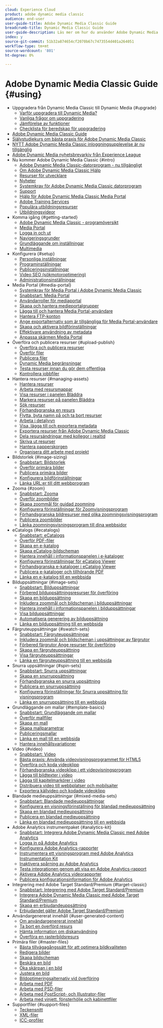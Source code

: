 ```yaml
---
cloud: Experience Cloud
product: adobe dynamic media classic
audience: end-user
user-guide-title: Adobe Dynamic Media Classic Guide
breadcrumb-title: Dynamic Media Classic Guide
user-guide-description: Läs mer om hur du använder Adobe Dynamic Media Classic
index: y
source-git-commit: 51b32a874654cf2070b67c7473554d401a264051
workflow-type: tm+mt
source-wordcount: '801'
ht-degree: 0%

---
```



# Adobe Dynamic Media Classic Guide {#using}

+ Uppgradera från Dynamic Media Classic till Dynamic Media {#upgrade}
   + [Varför uppgradera till Dynamic Media?](upgrade.md)
   + [Vanliga frågor om uppgradering](upgrade-faq.md)
   + [Jämförelse av funktioner](upgrade-feature-comparison.md)
   + [Checklista för beredskap för uppgradering](upgrade-readiness.md)
+ [Adobe Dynamic Media Classic Guide](home.md)
+ [Självstudiekurs om bästa praxis för Adobe Dynamic Media Classic](https://experienceleague.adobe.com/docs/experience-manager-learn/dynamic-media-classic-tutorial/overview.html)
+ [NYTT Adobe Dynamic Media Classic inloggningsupplevelse är nu tillgänglig](new-ui-2020.md)
+ [Adobe Dynamic Media nyhetsbrevarkiv från Experience League](dynamic-media-newsletter.md)
+ Nu kommer Adobe Dynamic Media Classic {#intro}
   + [Adobe Dynamic Media Classic-datorprogram - nu tillgängligt](dynamic-media-classic-desktop-app.md)
   + [Om Adobe Dynamic Media Classic Hjälp](introduction.md)
   + [Resurser för utvecklare](developer-resources.md)
   + [Nyheter](whats-new.md)
   + [Systemkrav för Adobe Dynamic Media Classic datorprogram](system-requirements.md)
   + [Support](support.md)
   + [Hjälp för Adobe Dynamic Media Classic Media Portal](help-dmc-media-portal.md)
   + [Adobe Training Services](training-services.md)
   + [Populära utbildningsresurser](popular-resources.md)
   + [Utbildningsvideor](training-videos.md)
+ Komma igång {#getting-started}
   + [Adobe Dynamic Media Classic - programöversikt](dmc-platform-overview.md)
   + [Media Portal](media-portal.md)
   + [Logga in och ut](signing-out.md)
   + [Navigeringsgrunder](navigation-basics.md)
   + [Grundläggande om inställningar](setup-basics.md)
   + [Multimedia](rich-media.md)
+ Konfigurera {#setup}
   + [Personliga inställningar](personal-setup.md)
   + [Programinställningar](application-setup.md)
   + [Publiceringsinställningar](publish-setup.md)
   + [Video SEO (sökmotoroptimering)](video-seo-search-engine-optimization.md)
   + [Administrationsinställningar](administration-setup.md)
+ Media Portal {#media-portal}
   + [Systemkrav för Media Portal i Adobe Dynamic Media Classic](system-requirements-media-portal.md)
   + [Snabbstart: Media Portal](quick-start-media-portal-administration.md)
   + [Användarroller för mediaportal](media-portal-user-roles.md)
   + [Skapa och hantera medieportalgrupper](creating-media-portal-groups.md)
   + [Lägga till och hantera Media Portal-användare](adding-media-portal-users.md)
   + [Hantera FTP-konton](ftp-accounts.md)
   + [Ange exportalternativ som är tillgängliga för Media Portal-användare](specifying-export-options-available-media.md)
   + [Skapa och aktivera bildförinställningar](creating-enabling-image-presets.md)
   + [Effektivare användning av metadata](making-efficient-metadata.md)
   + [Anpassa skärmen Media Portal](customizing-media-portal-screen.md)
+ Överföra och publicera resurser {#upload-publish}
   + [Överföra och publicera resurser](about-asset-upload-publish.md)
   + [Överför filer](uploading-files.md)
   + [Publicera filer](publishing-files.md)
   + [Dynamic Media begränsningar](limitations.md)
   + [Testa resurser innan du gör dem offentliga](testing-assets-making-them-public.md)
   + [Kontrollera jobbfiler](checking-job-files.md)
+ Hantera resurser {#managing-assets}
   + [Hantera resurser](about-managing-assets.md)
   + [Arbeta med resursmappar](asset-folders.md)
   + [Visa resurser i panelen Bläddra](viewing-assets-browse-panel.md)
   + [Markera resurser på panelen Bläddra](selecting-assets-browse-panel.md)
   + [Sök resurser](searching-assets.md)
   + [Förhandsgranska en resurs](previewing-asset.md)
   + [Flytta, byta namn på och ta bort resurser](moving-renaming-deleting-assets.md)
   + [Arbeta i detaljvyn](detail-view.md)
   + [Visa, lägga till och exportera metadata](viewing-adding-exporting-metadata.md)
   + [Exportera resurser från Adobe Dynamic Media Classic](exporting-assets-from-dmc.md)
   + [Dela resursändringar med kollegor i realtid](sharing-asset-changes-peers-real.md)
   + [Skriva ut resurser](printing-assets.md)
   + [Hantera papperskorgen](trash-folder.md)
   + [Organisera ditt arbete med projekt](organizing-projects.md)
+ Bildstorlek {#image-sizing}
   + [Snabbstart: Bildstorlek](quick-start-image-sizing.md)
   + [Överför primära bilder](uploading-master-images.md)
   + [Publicera primära bilder](publishing-master-images.md)
   + [Konfigurera bildförinställningar](setting-image-presets.md)
   + [Länka URL:er till ditt webbprogram](linking-urls-web-application.md)
+ Zooma {#zoom}
   + [Snabbstart: Zooma](quick-start-zoom.md)
   + [Överför zoombilder](uploading-zoom-images.md)
   + [Skapa zoommål för guidad zoomning](creating-zoom-targets-guided-zoom.md)
   + [Konfigurera förinställningar för Zoomvisningsprogram](setting-zoom-viewer-presets.md)
   + [Förhandsgranska bildresurser med olika zoomningsvisningsprogram](previewing-image-assets-different-zoom.md)
   + [Publicera zoombilder](publishing-zoom-images.md)
   + [Länka zoomningsvisningsprogram till dina webbsidor](linking-zoom-viewers-web-pages.md)
+ eCatalogs {#ecatalogs}
   + [Snabbstart: eCatalogs](quick-start-ecatalog.md)
   + [Överför PDF-filer](uploading-pdf-files.md)
   + [Skapa en e-katalog](creating-ecatalog.md)
   + [Skapa eCatalog-bildscheman](creating-ecatalog-image-maps.md)
   + [Hantera innehåll i informationspanelen i e-kataloger](info-panel-content-ecatalog.md)
   + [Konfigurera förinställningar för eCatalog Viewer](setting-ecatalog-viewer-presets.md)
   + [Förhandsgranska e-kataloger i eCatalog Viewer](previewing-ecatalogs-ecatalog-viewer.md)
   + [Publicera e-kataloger och tillhörande PDF](publishing-ecatalogs-associated-pdfs.md)
   + [Länka en e-katalog till en webbsida](linking-ecatalog-web-page.md)
+ Bilduppsättningar {#image-sets}
   + [Snabbstart: Bilduppsättningar](quick-start-image-sets.md)
   + [Förbered bilduppsättningsresurser för överföring](preparing-image-set-assets-upload.md)
   + [Skapa en bilduppsättning](creating-image-set.md)
   + [Inkludera zoommål och bildscheman i bilduppsättningar](including-zoom-targets-image-maps-image-sets.md)
   + [Hantera innehåll i informationspanelen i bilduppsättningar](info-panel-content-image-sets.md)
   + [Visa bilduppsättningar](viewing-image-sets.md)
   + [Automatisera generering av bilduppsättning](automated-image-set-generation.md)
   + [Länka en bilduppsättning till en webbsida](linking-image-set-web-page.md)
+ Färgruteuppsättningar {#swatch-sets}
   + [Snabbstart: Färgruteuppsättningar](quick-start-swatch-sets.md)
   + [Inkludera zoommål och bildscheman i uppsättningar av färgrutor](including-zoom-targets-image-maps-swatch-sets.md)
   + [Förbered färgrutor Ange resurser för överföring](preparing-swatch-set-assets-upload.md)
   + [Skapa en färgruteuppsättning](creating-swatch-set.md)
   + [Visa färgruteuppsättningar](viewing-swatch-sets.md)
   + [Länka en färgruteuppsättning till en webbsida](linking-swatch-set-web-page.md)
+ Snurra uppsättningar {#spin-sets}
   + [Snabbstart: Snurra uppsättningar](quick-start-spin-sets.md)
   + [Skapa en snurruppsättning](creating-spin-set.md)
   + [Förhandsgranska en snurra uppsättning](previewing-spin-set.md)
   + [Publicera en snurruppsättning](publishing-spin-set.md)
   + [Konfigurera förinställningar för Snurra uppsättning för visningsprogram](setting-spin-set-viewer-presets.md)
   + [Länka en snurruppsättning till en webbsida](linking-spin-set-web-page.md)
+ Grundläggande om mallar {#template-basics}
   + [Snabbstart: Grundläggande om mallar](quick-start-template-basics.md)
   + [Överför mallfiler](uploading-template-files.md)
   + [Skapa en mall](creating-template.md)
   + [Skapa mallparametrar](creating-template-parameters.md)
   + [Publiceringsmallar](publishing-templates.md)
   + [Länka en mall till en webbsida](linking-template-web-page.md)
   + [Hantera innehållsvariationer](content-variations.md)
+ Video {#video}
   + [Snabbstart: Video](quick-start-video.md)
   + [Bästa praxis: Använda videovisningsprogrammet för HTML5](best-practice-using-html5-video.md)
   + [Överföra och koda videoklipp](uploading-encoding-videos.md)
   + [Förhandsgranska videoklipp i ett videovisningsprogram](previewing-videos-video-viewer.md)
   + [Lägga till bildtexter i video](adding-captions-video.md)
   + [Lägga till kapitelmarkörer i video](adding-chapter-markers-video.md)
   + [Distribuera video till webbplatser och mobilsajter](deploying-video-websites-mobile-sites.md)
   + [Exportera källvideo och kodade videoklipp](exporting-source-encoded-videos.md)
+ Blandade medieuppsättningar {#mixed-media-sets}
   + [Snabbstart: Blandade medieuppsättningar](quick-start-mixed-media-sets.md)
   + [Konfigurera en visningsförinställning för blandad medieuppsättning](setting-mixed-media-set-viewer.md)
   + [Skapa en blandad medieuppsättning](creating-mixed-media-set.md)
   + [Publicera en blandad medieuppsättning](publishing-mixed-media-set.md)
   + [Länka en blandad medieuppsättning till en webbsida](linking-mixed-media-set-web.md)
+ Adobe Analytics instrumentpaket {#analytics-kit}
   + [Snabbstart: Integrera Adobe Dynamic Media Classic med Adobe Analytics](quick-start-integrating-dmc-analytics.md)
   + [Logga in på Adobe Analytics](log-analytics.md)
   + [Konfigurera Adobe Analytics-rapporter](configuring-analytics-reports.md)
   + [Instrumentera ett visningsprogram med Adobe Analytics Instrumentation Kit](instrumenting-viewer-using-analytics-instrumentation.md)
   + [Inaktivera spårning av Adobe Analytics](disabling-analytics-tracking.md)
   + [Testa integrationen genom att visa en Adobe Analytics-rapport](testing-integration-viewing-analytics-report.md)
   + [Aktivera Adobe Analytics videorapporter](enabling-analytics-video-reports.md)
   + [Publicera konfigurationsinformation för Adobe Analytics](publishing-analytics-configuration-information.md)
+ Integrering med Adobe Target Standard/Premium {#target-classic}
   + [Snabbstart: Integrering med Adobe Target Standard/Premium](quick-start-target-integration.md)
   + [Integrera Adobe Dynamic Media Classic med Adobe Target Standard/Premium](integrating-dmc-with-target.md)
   + [Skapa en erbjudandeuppsättning](creating-offer-set.md)
   + [Erbjudandet gäller Adobe Target Standard/Premium](pushing-offer-sets-target.md)
+ Användargenererat innehåll {#user-generated-content}
   + [Om användargenererat innehåll](about-ugc.md)
   + [Ta bort en överförd resurs](deleting-uploaded-asset.md)
   + [Hämta information om diskanvändning](getting-disk-usage-information.md)
   + [Överföra en rasterbildsresurs](uploading-image-asset-or-vector.md)
+ Primära filer {#master-files}
   + [Bästa tillvägagångssätt för att optimera bildkvaliteten](best-practices-optimizing-quality-images.md)
   + [Redigera bilder](editing-images.md)
   + [Skapa bildscheman](creating-image-maps.md)
   + [Beskära en bild](cropping-image.md)
   + [Öka skärpan i en bild](sharpening-image.md)
   + [Justera en bild](adjusting-image.md)
   + [Bildoptimeringsalternativ vid överföring](image-editing-options-upload.md)
   + [Arbeta med PDF](pdfs.md)
   + [Arbeta med PSD-filer](psd-files.md)
   + [Arbeta med PostScript- och Illustrator-filer](postscript-illustrator-files.md)
   + [Arbeta med vinjett, fönsterhölje och kabinettfiler](vignette-window-covering-cabinet-files.md)
+ Supportfiler {#support-files}
   + [Teckensnitt](fonts.md)
   + [XML-filer](xml-files.md)
   + [ICC-profiler](icc-profiles.md)
